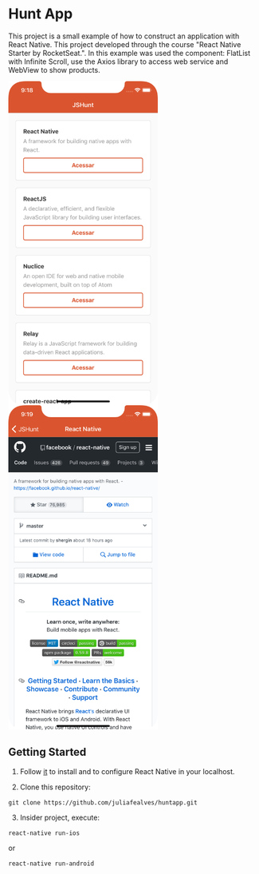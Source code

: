 # Hunt App

This project is a small example of how to construct an application with React Native. This project developed through the course "React Native Starter by RocketSeat.". In this example was used the component: FlatList with Infinite Scroll, use the Axios library to access web service and WebView to show products.

<img src="screen1.png" alt="Tela Inicial" width="300" style="float: left"/>
<img src="screen2.png" alt="WebView" width="300"/>

## Getting Started

1. Follow [it](https://facebook.github.io/react-native/docs/getting-started.html) to install and to configure React Native in your localhost.

2. Clone this repository:
```
git clone https://github.com/juliafealves/huntapp.git
```

3. Insider project, execute:

```
react-native run-ios
```
or

```
react-native run-android
```
